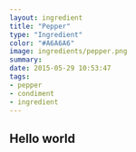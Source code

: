 ```yaml
---
layout: ingredient
title: "Pepper" 
type: "Ingredient"
color: "#A6A6A6"
image: ingredients/pepper.png
summary: 
date: 2015-05-29 10:53:47 
tags:
- pepper
- condiment
- ingredient
---
```

## Hello world 